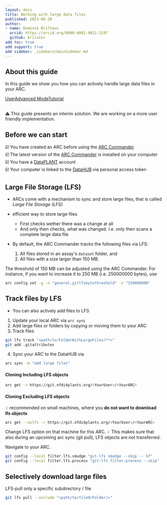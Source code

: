 ```yaml
---
layout: docs
title: Working with large data files
published: 2023-06-28
author:
- name: Dominik Brilhaus
  orcid: https://orcid.org/0000-0001-9021-3197
  github: brilator
add toc: true
add support: true
add sidebar: _sidebars/mainSidebar.md
---
```


## About this guide

In this guide we show you how you can actively handle large data files in your ARC. 

<a href="./index.html">
    <span class="badge-category">User</span><span class="badge-selected" id="badge-advanced">Advanced</span>
    <span class="badge-category">Mode</span><span class="badge-selected" id="badge-tutorial">Tutorial</span>    
</a>

<br>
<br>


:warning:
This guide presents an interim solution. We are working on a more user friendly implementation.

## Before we can start

:ballot_box_with_check: You have created an ARC before using the [ARC Commander](./../implementation/ArcCommander.html)  
:ballot_box_with_check: The latest version of the [ARC Commander](https://github.com/nfdi4plants/arcCommander/releases) is installed on your computer  
:ballot_box_with_check: You have a [DataPLANT](https://register.nfdi4plants.org) account  
:ballot_box_with_check: Your computer is linked to the [DataHUB](https://git.nfdi4plants.org) via personal access token


## Large File Storage (LFS)

- ARCs come with a mechanism to sync and store large files, that is called *Large File Storage (LFS)*

- efficient way to store large files
   - First checks wether there was a change at all
   - And only then checks, what was changed. I.e. only then scans a complete large data file 

- By default, the ARC Commander tracks the following files via LFS: 
  1. All files stored in an assay's `dataset` folder, and
  2. All files with a size larger than 150 MB. 

The threshold of 150 MB can be adjusted using the ARC Commander. For instance, if you want to increase it to 250 MB (i.e. 250000000 bytes), use

```bash
arc config set -g -n "general.gitlfsbytethreshold" -v "250000000"
```

## Track files by LFS

- You can also actively add files to LFS



1. Update your local ARC via `arc sync`
2. Add large files or folders by copying or moving them to your ARC
3. Track files 

```bash
git lfs track "<path/to/FolderWithLargeFiles/**>"
git add .gitattributes
```

4. Sync your ARC to the DataHUB via 

```bash
arc sync -m "add large files"
```


#### Cloning Including LFS objects

```bash
arc get -r https://git.nfdi4plants.org/<YourUser>/<YourARC>
```
#### Cloning Excluding LFS objects

:bulb: recommended on small machines, where you **do not want to download lfs objects**

```bash
arc get --nolfs -r https://git.nfdi4plants.org/<YourUser>/<YourARC>
```

Change LFS option on that machine for this ARC.
:bulb: This makes sure that also during an upcoming arc sync (git pull), LFS objects are not transferred.

Navigate to your ARC. 

```bash
git config --local filter.lfs.smudge "git-lfs smudge --skip -- %f"
git config --local filter.lfs.process "git-lfs filter-process --skip"
```

## Selectively download large files

LFS-pull only a specific subdirectory / file

```bash
git lfs pull --include "<path/to/fileOrFolder/>"
```